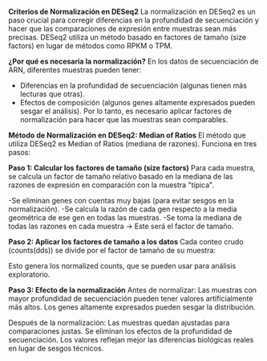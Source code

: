 **Criterios de Normalización en DESeq2**
La normalización en DESeq2 es un paso crucial para corregir diferencias en la profundidad de secuenciación y hacer que las comparaciones de expresión entre muestras sean más precisas. 
DESeq2 utiliza un método basado en factores de tamaño (size factors) en lugar de métodos como RPKM o TPM.

**¿Por qué es necesaria la normalización?**
En los datos de secuenciación de ARN, diferentes muestras pueden tener:

- Diferencias en la profundidad de secuenciación (algunas tienen más lecturas que otras).
- Efectos de composición (algunos genes altamente expresados pueden sesgar el análisis).
Por lo tanto, es necesario aplicar factores de normalización para hacer que las muestras sean comparables.

**Método de Normalización en DESeq2: Median of Ratios**
El método que utiliza DESeq2 es Median of Ratios (mediana de razones). Funciona en tres pasos:

**Paso 1: Calcular los factores de tamaño (size factors)**
Para cada muestra, se calcula un factor de tamaño relativo basado en la mediana de las razones de expresión en comparación con la muestra "típica".

-Se eliminan genes con cuentas muy bajas (para evitar sesgos en la normalización).
-Se calcula la razón de cada gen respecto a la media geométrica de ese gen en todas las muestras.
-Se toma la mediana de todas las razones en cada muestra → Este será el factor de tamaño.

**Paso 2: Aplicar los factores de tamaño a los datos**
Cada conteo crudo (counts(dds)) se divide por el factor de tamaño de su muestra:

Esto genera los normalized counts, que se pueden usar para análisis exploratorio.

**Paso 3: Efecto de la normalización**
Antes de normalizar:
Las muestras con mayor profundidad de secuenciación pueden tener valores artificialmente más altos.
Los genes altamente expresados pueden sesgar la distribución.

Después de la normalización:
Las muestras quedan ajustadas para comparaciones justas.
Se eliminan los efectos de la profundidad de secuenciación.
Los valores reflejan mejor las diferencias biológicas reales en lugar de sesgos técnicos.
